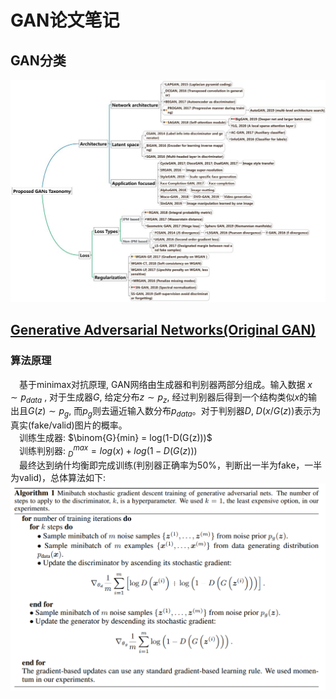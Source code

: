# GAN论文笔记

## GAN分类
![gan_taxonomy](images/gan_taxonomy.jpg)

## [Generative Adversarial Networks(Original GAN)](https://arxiv.org/abs/1406.2661)
### 算法原理  
&emsp;基于minimax对抗原理, GAN网络由生成器和判别器两部分组成。输入数据 $x \sim p_{data}$ , 对于生成器$G$, 给定分布$z \sim p_z$, 经过判别器后得到一个结构类似$x$的输出且$G(z) \sim p_g$, 而$p_g$则去逼近输入数分布$p_{data}$。对于判别器$D$, $D(x/G(z))$表示为真实(fake/valid)图片的概率。  
&emsp;训练生成器: $\binom{G}{min} = log(1-D(G(z)))$  
&emsp;训练判别器: $_{D}^{max} = log(x)+log(1-D(G(z)))$   
&emsp;最终达到纳什均衡即完成训练(判别器正确率为50%，判断出一半为fake，一半为valid)，总体算法如下:
![algorithm](images/gan_algorithm.png)
